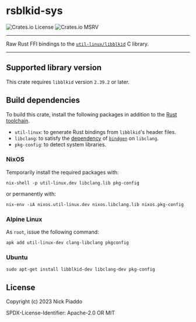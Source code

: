 # rsblkid-sys

![Crates.io License](https://img.shields.io/crates/l/rsblkid-sys?labelColor=%23222222&color=%230d0887)
![Crates.io MSRV](https://img.shields.io/crates/msrv/rsblkid-sys?labelColor=%23222222&color=%239c179e)

----

Raw Rust FFI bindings to the [`util-linux/libblkid`][1] C library.

----

## Supported library version

This crate requires `libblkid` version `2.39.2` or later.

## Build dependencies

To build this crate, install the following packages in addition to the [Rust
toolchain][4].

- `util-linux`: to generate Rust bindings from `libblkid`'s header files.
- `libclang`: to satisfy the [dependency][2] of [`bindgen`][3] on `libclang`.
- `pkg-config`: to detect system libraries.

### NixOS

Temporarily install the required packages with:

```console
nix-shell -p util-linux.dev libclang.lib pkg-config
```

or permanently with:

```console
nix-env -iA nixos.util-linux.dev nixos.libclang.lib nixos.pkg-config
```

### Alpine Linux

As `root`, issue the following command:

```console
apk add util-linux-dev clang-libclang pkgconfig
```

### Ubuntu

```console
sudo apt-get install libblkid-dev libclang-dev pkg-config
```

## License

Copyright (c) 2023 Nick Piaddo

SPDX-License-Identifier: Apache-2.0 OR MIT

[1]: https://github.com/util-linux/util-linux/tree/master
[2]: https://rust-lang.github.io/rust-bindgen/requirements.html#clang
[3]: https://crates.io/crates/bindgen
[4]: https://www.rust-lang.org/tools/install
